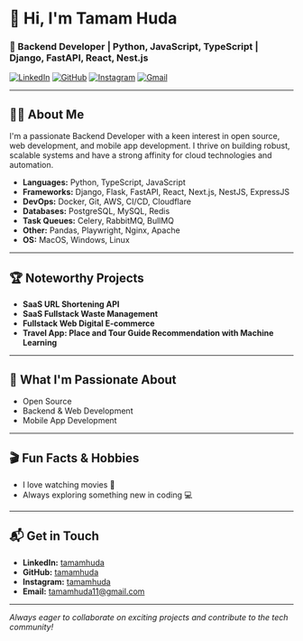 # 👋 Hi, I'm Tamam Huda

### 🚀 Backend Developer | Python, JavaScript, TypeScript | Django, FastAPI, React, Nest.js

[![LinkedIn](https://img.shields.io/badge/LinkedIn-tamamhuda-blue?logo=linkedin)](https://www.linkedin.com/in/tamamhuda/)
[![GitHub](https://img.shields.io/badge/GitHub-tamamhuda-black?logo=github)](https://www.github.com/tamamhuda/)
[![Instagram](https://img.shields.io/badge/Instagram-tamamhuda-E4405F?logo=instagram&logoColor=white)](https://www.instagram.com/tamamhuda/)
[![Gmail](https://img.shields.io/badge/Gmail-tamamhuda11@gmail.com-D14836?logo=gmail&logoColor=white)](mailto:tamamhuda11@gmail.com)

---

## 🧑‍💻 About Me

I'm a passionate Backend Developer with a keen interest in open source, web development, and mobile app development. I thrive on building robust, scalable systems and have a strong affinity for cloud technologies and automation.

- **Languages:** Python, TypeScript, JavaScript
- **Frameworks:** Django, Flask, FastAPI, React, Next.js, NestJS, ExpressJS
- **DevOps:** Docker, Git, AWS, CI/CD, Cloudflare
- **Databases:** PostgreSQL, MySQL, Redis
- **Task Queues:** Celery, RabbitMQ, BullMQ
- **Other:** Pandas, Playwright, Nginx, Apache
- **OS:** MacOS, Windows, Linux

---

## 🏆 Noteworthy Projects

- **SaaS URL Shortening API**
- **SaaS Fullstack Waste Management**
- **Fullstack Web Digital E-commerce**
- **Travel App: Place and Tour Guide Recommendation with Machine Learning**

---

## 🌱 What I'm Passionate About

- Open Source
- Backend & Web Development
- Mobile App Development

---

## 🎬 Fun Facts & Hobbies

- I love watching movies 🍿
- Always exploring something new in coding 💻

---

## 📬 Get in Touch

- **LinkedIn:** [tamamhuda](https://www.linkedin.com/in/tamamhuda/)
- **GitHub:** [tamamhuda](https://www.github.com/tamamhuda/)
- **Instagram:** [tamamhuda](https://www.instagram.com/tamamhuda/)
- **Email:** tamamhuda11@gmail.com

---

_Always eager to collaborate on exciting projects and contribute to the tech community!_
